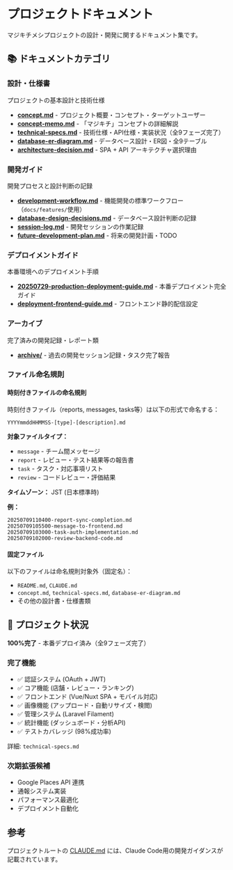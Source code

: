 # プロジェクトドキュメント

マジキチメシプロジェクトの設計・開発に関するドキュメント集です。

## 📚 ドキュメントカテゴリ

### 設計・仕様書
プロジェクトの基本設計と技術仕様

- **[concept.md](./concept.md)** - プロジェクト概要・コンセプト・ターゲットユーザー
- **[concept-memo.md](./concept-memo.md)** - 「マジキチ」コンセプトの詳細解説
- **[technical-specs.md](./technical-specs.md)** - 技術仕様・API仕様・実装状況（全9フェーズ完了）
- **[database-er-diagram.md](./database-er-diagram.md)** - データベース設計・ER図・全9テーブル
- **[architecture-decision.md](./architecture-decision.md)** - SPA + API アーキテクチャ選択理由

### 開発ガイド
開発プロセスと設計判断の記録

- **[development-workflow.md](./development-workflow.md)** - 機能開発の標準ワークフロー（`docs/features/`使用）
- **[database-design-decisions.md](./database-design-decisions.md)** - データベース設計判断の記録
- **[session-log.md](./session-log.md)** - 開発セッションの作業記録
- **[future-development-plan.md](./future-development-plan.md)** - 将来の開発計画・TODO

### デプロイメントガイド
本番環境へのデプロイメント手順

- **[20250729-production-deployment-guide.md](./20250729-production-deployment-guide.md)** - 本番デプロイメント完全ガイド
- **[deployment-frontend-guide.md](./deployment-frontend-guide.md)** - フロントエンド静的配信設定

### アーカイブ
完了済みの開発記録・レポート類

- **[archive/](./archive/)** - 過去の開発セッション記録・タスク完了報告

### ファイル命名規則

#### 時刻付きファイルの命名規則
時刻付きファイル（reports, messages, tasks等）は以下の形式で命名する：

```
YYYYmmddHHMMSS-[type]-[description].md
```

**対象ファイルタイプ：**
- `message` - チーム間メッセージ
- `report` - レビュー・テスト結果等の報告書
- `task` - タスク・対応事項リスト
- `review` - コードレビュー・評価結果

**タイムゾーン：** JST (日本標準時)

**例：**
```
20250709110400-report-sync-completion.md
20250709105500-message-to-frontend.md
20250709103000-task-auth-implementation.md
20250709102000-review-backend-code.md
```

#### 固定ファイル
以下のファイルは命名規則対象外（固定名）：
- `README.md`, `CLAUDE.md`
- `concept.md`, `technical-specs.md`, `database-er-diagram.md`
- その他の設計書・仕様書類

## 🎯 プロジェクト状況

**100%完了** - 本番デプロイ済み（全9フェーズ完了）

### 完了機能
- ✅ 認証システム (OAuth + JWT)
- ✅ コア機能 (店舗・レビュー・ランキング)
- ✅ フロントエンド (Vue/Nuxt SPA + モバイル対応)
- ✅ 画像機能 (アップロード・自動リサイズ・検閲)
- ✅ 管理システム (Laravel Filament)
- ✅ 統計機能 (ダッシュボード・分析API)
- ✅ テストカバレッジ (98%成功率)

詳細: `technical-specs.md`

### 次期拡張候補
- Google Places API 連携
- 通報システム実装
- パフォーマンス最適化
- デプロイメント自動化

## 参考

プロジェクトルートの [CLAUDE.md](../CLAUDE.md) には、Claude Code用の開発ガイダンスが記載されています。